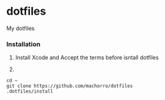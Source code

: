 # dotfiles
My dotfiles

### Installation

1) Install Xcode and Accept the terms before isntall dotfiles

2)
```
cd ~
git clone https://github.com/machorro/dotfiles
.dotfiles/install
```

